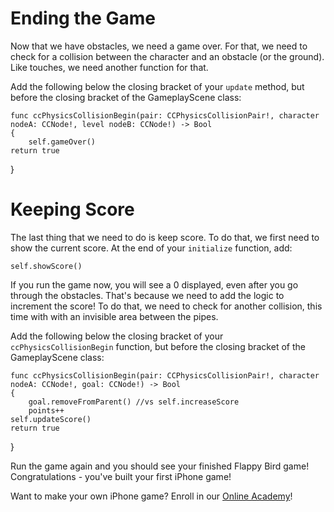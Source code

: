 Ending the Game
==================

Now that we have obstacles, we need a game over. For that, we need to check for a collision
between the character and an obstacle (or the ground). Like touches, we need another function for that.

Add the following below the closing bracket of your ```update``` method,
but before the closing bracket of the GameplayScene class:

	func ccPhysicsCollisionBegin(pair: CCPhysicsCollisionPair!, character nodeA: CCNode!, level nodeB: CCNode!) -> Bool
	{
		self.gameOver()
    return true
  }

Keeping Score
=============

The last thing that we need to do is keep score. To do that, we first need to show
the current score. At the end of your ```initialize``` function, add:

	self.showScore()

If you run the game now, you will see a 0 displayed, even after you go through the
obstacles. That's because we need to add the logic to increment the score! To do that,
we need to check for another collision, this time with with an invisible area between
the pipes.

Add the following below the closing bracket of your ```ccPhysicsCollisionBegin``` function,
but before the closing bracket of the GameplayScene class:

	func ccPhysicsCollisionBegin(pair: CCPhysicsCollisionPair!, character nodeA: CCNode!, goal: CCNode!) -> Bool
	{
		goal.removeFromParent() //vs self.increaseScore
		points++
    self.updateScore()
    return true
  }

Run the game again and you should see your finished Flappy Bird game! Congratulations - you've
built your first iPhone game!

Want to make your own iPhone game? Enroll in our
[Online Academy](https://www.makeschool.com/online-academy/)!
